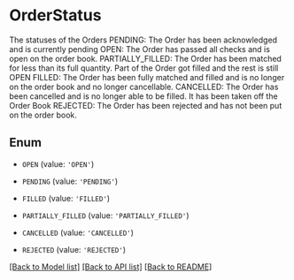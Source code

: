 # OrderStatus

The statuses of the Orders  PENDING: The Order has been acknowledged and is currently pending  OPEN: The Order has passed all checks and is open on the order book.  PARTIALLY_FILLED: The Order has been matched for less than its full quantity. Part of the Order got filled and the rest is still OPEN  FILLED: The Order has been fully matched and filled and is no longer on the order book and no longer cancellable.  CANCELLED: The Order has been cancelled and is no longer able to be filled. It has been taken off the Order Book  REJECTED: The Order has been rejected and has not been put on the order book. 

## Enum

* `OPEN` (value: `'OPEN'`)

* `PENDING` (value: `'PENDING'`)

* `FILLED` (value: `'FILLED'`)

* `PARTIALLY_FILLED` (value: `'PARTIALLY_FILLED'`)

* `CANCELLED` (value: `'CANCELLED'`)

* `REJECTED` (value: `'REJECTED'`)

[[Back to Model list]](../README.md#documentation-for-models) [[Back to API list]](../README.md#documentation-for-api-endpoints) [[Back to README]](../README.md)


